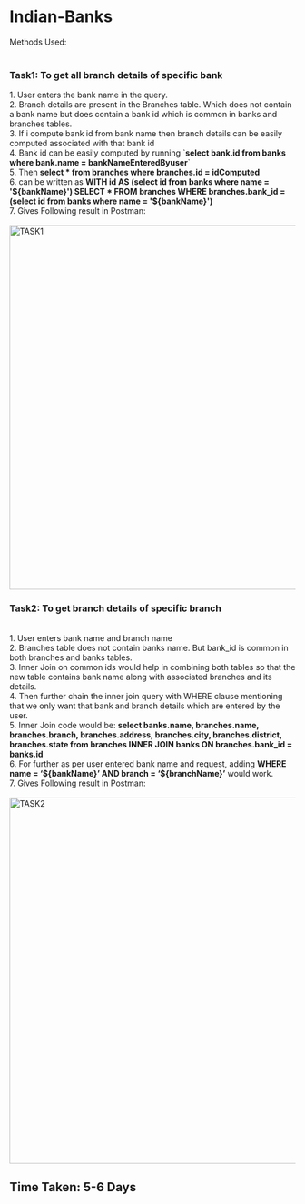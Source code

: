 # Indian-Banks
 Methods Used: <br><br>
 <h3> Task1: To get all branch details of specific bank </h3>
 1. User enters the bank name in the query. <br>
2. Branch details are present in the Branches table. Which does not contain a bank name but does contain a bank id which is common in banks and branches tables.<br>
3. If i compute bank id from bank name then branch details can be easily computed associated with that bank id<br>
4. Bank id can be easily computed by running `<b>select bank.id from banks where bank.name = bankNameEnteredByuser</b>`<br>
5. Then <b>select * from branches where branches.id = idComputed</b><br>
6. can be written as <b>WITH id AS (select id from banks where name = '${bankName}') 
        SELECT * FROM branches WHERE branches.bank_id = (select id from banks where name = '${bankName}')</b><BR>
7. Gives Following result in Postman:<BR><br>
<img width="641" alt="TASK1" src="https://user-images.githubusercontent.com/78600829/216925110-f805cc1f-e5f8-4b36-bb1e-d7ddfcc1dd78.png"><br>

        
<h3> Task2: To get branch details of specific branch </h3><br>
1. User enters bank name and branch name<br>
2. Branches table does not contain banks name. But bank_id is common in both branches and banks tables.<br> 
3. Inner Join on common ids would help in combining both tables so that the new table contains bank name along with associated branches and its details.<br>
4. Then further chain the inner join query with WHERE clause mentioning that we only want that bank and branch details which are entered by the user.<br>
5. Inner Join code would be: <b>select banks.name, branches.name, branches.branch, branches.address, branches.city, branches.district, branches.state from branches INNER JOIN banks ON branches.bank_id = banks.id</b><br>
6. For further as per user entered bank name and request, adding <b>WHERE name = ‘${bankName}’ AND branch = ‘${branchName}’</b> would work.<br>
7. Gives Following result in Postman:<BR><br>
<img width="644" alt="TASK2" src="https://user-images.githubusercontent.com/78600829/216929410-fb171a91-d97b-4ad8-924e-65e4fccd86f3.png">


<h2>Time Taken: 5-6 Days</h2>
